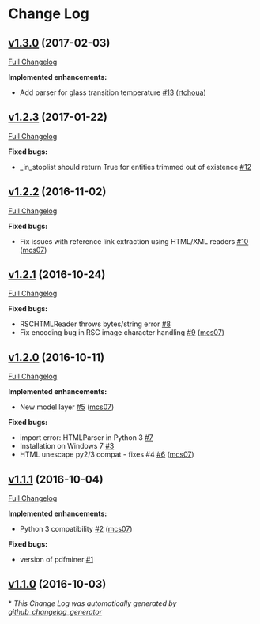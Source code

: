 # Change Log

## [v1.3.0](https://github.com/mcs07/ChemDataExtractor/releases/tag/v1.3.0) (2017-02-03)
[Full Changelog](https://github.com/mcs07/ChemDataExtractor/compare/v1.2.3...v1.3.0)

**Implemented enhancements:**

- Add parser for glass transition temperature [\#13](https://github.com/mcs07/ChemDataExtractor/pull/13) ([rtchoua](https://github.com/rtchoua))

## [v1.2.3](https://github.com/mcs07/ChemDataExtractor/releases/tag/v1.2.3) (2017-01-22)
[Full Changelog](https://github.com/mcs07/ChemDataExtractor/compare/v1.2.2...v1.2.3)

**Fixed bugs:**

- \_in\_stoplist should return True for entities trimmed out of existence [\#12](https://github.com/mcs07/ChemDataExtractor/issues/12)

## [v1.2.2](https://github.com/mcs07/ChemDataExtractor/releases/tag/v1.2.2) (2016-11-02)
[Full Changelog](https://github.com/mcs07/ChemDataExtractor/compare/v1.2.1...v1.2.2)

**Fixed bugs:**

- Fix issues with reference link extraction using HTML/XML readers [\#10](https://github.com/mcs07/ChemDataExtractor/pull/10) ([mcs07](https://github.com/mcs07))

## [v1.2.1](https://github.com/mcs07/ChemDataExtractor/releases/tag/v1.2.1) (2016-10-24)
[Full Changelog](https://github.com/mcs07/ChemDataExtractor/compare/v1.2.0...v1.2.1)

**Fixed bugs:**

- RSCHTMLReader throws bytes/string error [\#8](https://github.com/mcs07/ChemDataExtractor/issues/8)
- Fix encoding bug in RSC image character handling [\#9](https://github.com/mcs07/ChemDataExtractor/pull/9) ([mcs07](https://github.com/mcs07))

## [v1.2.0](https://github.com/mcs07/ChemDataExtractor/releases/tag/v1.2.0) (2016-10-11)
[Full Changelog](https://github.com/mcs07/ChemDataExtractor/compare/v1.1.1...v1.2.0)

**Implemented enhancements:**

- New model layer [\#5](https://github.com/mcs07/ChemDataExtractor/pull/5) ([mcs07](https://github.com/mcs07))

**Fixed bugs:**

- import error: HTMLParser in Python 3 [\#7](https://github.com/mcs07/ChemDataExtractor/issues/7)
- Installation on Windows 7 [\#3](https://github.com/mcs07/ChemDataExtractor/issues/3)
- HTML unescape py2/3 compat - fixes \#4 [\#6](https://github.com/mcs07/ChemDataExtractor/pull/6) ([mcs07](https://github.com/mcs07))

## [v1.1.1](https://github.com/mcs07/ChemDataExtractor/releases/tag/v1.1.1) (2016-10-04)
[Full Changelog](https://github.com/mcs07/ChemDataExtractor/compare/v1.1.0...v1.1.1)

**Implemented enhancements:**

- Python 3 compatibility [\#2](https://github.com/mcs07/ChemDataExtractor/pull/2) ([mcs07](https://github.com/mcs07))

**Fixed bugs:**

- version of pdfminer [\#1](https://github.com/mcs07/ChemDataExtractor/issues/1)

## [v1.1.0](https://github.com/mcs07/ChemDataExtractor/releases/tag/v1.1.0) (2016-10-03)


\* *This Change Log was automatically generated by [github_changelog_generator](https://github.com/skywinder/Github-Changelog-Generator)*
